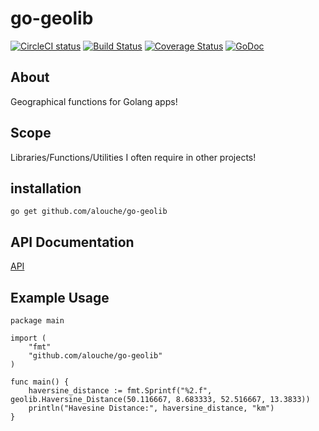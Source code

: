 go-geolib
=========

[![CircleCI status](https://circleci.com/gh/alouche/go-geolib.png?circle-token=:circle-token "CircleCI status")](https://circleci.com/gh/alouche/go-geolib)
[![Build Status](https://travis-ci.org/alouche/go-geolib.png?branch=master)](https://travis-ci.org/alouche/go-geolib)
[![Coverage Status](https://coveralls.io/repos/github/alouche/go-geolib/badge.svg?branch=master)](https://coveralls.io/github/alouche/go-geolib?branch=master)
[![GoDoc](https://godoc.org/github.com/alouche/go-geolib?status.png)](https://godoc.org/github.com/alouche/go-geolib)

## About

Geographical functions for Golang apps!

## Scope
Libraries/Functions/Utilities I often require in other projects!

## installation

	go get github.com/alouche/go-geolib

## API Documentation

[API](https://godoc.org/github.com/alouche/go-geolib)

## Example Usage

	package main																																												

	import (
		"fmt"
		"github.com/alouche/go-geolib"
	)

	func main() {
		haversine_distance := fmt.Sprintf("%2.f", geolib.Haversine_Distance(50.116667, 8.683333, 52.516667, 13.3833))
		println("Havesine Distance:", haversine_distance, "km")
	}
